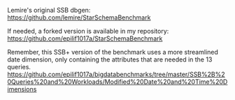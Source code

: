 Lemire's original SSB dbgen: https://github.com/lemire/StarSchemaBenchmark

If needed, a forked version is available in my repository: https://github.com/epilif1017a/StarSchemaBenchmark

Remember, this SSB+ version of the benchmark uses a more streamlined date dimension, only containing the attributes that are needed in the 13 queries.
https://github.com/epilif1017a/bigdatabenchmarks/tree/master/SSB%2B%20Queries%20and%20Workloads/Modified%20Date%20and%20Time%20Dimensions